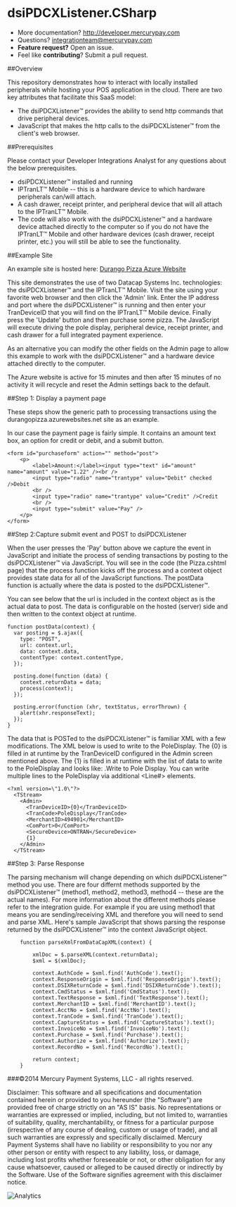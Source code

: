 dsiPDCXListener.CSharp
==========

* More documentation?  http://developer.mercurypay.com
* Questions?  integrationteam@mercurypay.com
* **Feature request?** Open an issue.
* Feel like **contributing**?  Submit a pull request.


##Overview

This repository demonstrates how to interact with locally installed peripherals while hosting your POS application in the cloud.  There are two key attributes that facilitate this SaaS model:

* The dsiPDCXListener&trade; provides the ability to send http commands that drive peripheral devices.
* JavaScript that makes the http calls to the dsiPDCXListener&trade; from the client's web browser.

##Prerequisites

Please contact your Developer Integrations Analyst for any questions about the below prerequisites.

* dsiPDCXListener&trade; installed and running
* IPTranLT&trade; Mobile -- this is a hardware device to which hardware peripherals can/will attach.
* A cash drawer, receipt printer, and peripheral device that will all attach to the IPTranLT&trade; Mobile.
* The code will also work with the dsiPDCXListener&trade; and a hardware device attached directly to the computer so if you do not have the IPTranLT&trade; Mobile and other hardware devices (cash drawer, receipt printer, etc.) you will still be able to see the functionality.

##Example Site

An example site is hosted here:  <a href="http://durangopizza.azurewebsites.net" target="_blank">Durango Pizza Azure Website</a>

This site demonstrates the use of two Datacap Systems Inc. technologies:  the dsiPDCXListener&trade; and the IPTranLT&trade; Mobile.  Visit the site using your favorite web browser and then click the 'Admin' link.  Enter the IP address and port where the dsiPDCXListener&trade; is running and then enter your TranDeviceID that you will find on the IPTranLT&trade; Mobile device.  Finally press the 'Update' button and then purchase some pizza.  The JavaScript will execute driving the pole display, peripheral device, receipt printer, and cash drawer for a full integrated payment experience.

As an alternative you can modify the other fields on the Admin page to allow this example to work with the dsiPDCXListener&trade; and a hardware device attached directly to the computer.

The Azure website is active for 15 minutes and then after 15 minutes of no activity it will recycle and reset the Admin settings back to the default.

##Step 1: Display a payment page

These steps show the generic path to processing transactions using the durangopizza.azurewebsites.net site as an example.

In our case the payment page is fairly simple.  It contains an amount text box, an option for credit or debit, and a submit button.

```
<form id="purchaseform" action="" method="post">
    <p>
        <label>Amount:</label><input type="text" id="amount" name="amount" value="1.22" /><br />
        <input type="radio" name="trantype" value="Debit" checked />Debit
        <br />
        <input type="radio" name="trantype" value="Credit" />Credit
        <br />
        <input type="submit" value="Pay" />
    </p>
</form>
```

##Step 2:Capture submit event and POST to dsiPDCXListener

When the user presses the 'Pay' button above we capture the event in JavaScript and initiate the process of sending transactions by posting to the dsiPDCXListener&trade; via JavaScript.  You will see in the code (the Pizza.cshtml page) that the process function kicks off the process and a context object provides state data for all of the JavaScript functions.  The postData function is actually where the data is posted to the dsiPDCXListener&trade;.

You can see below that the url is included in the context object as is the actual data to post.  The data is configurable on the hosted (server) side and then written to the context object at runtime.

```
function postData(context) {
  var posting = $.ajax({
    type: "POST",
    url: context.url,
    data: context.data,
    contentType: context.contentType,
  });

  posting.done(function (data) {
    context.returnData = data;
    process(context);
  });

  posting.error(function (xhr, textStatus, errorThrown) {
    alert(xhr.responseText);
  });
}
```

The data that is POSTed to the dsiPDCXListener&trade; is familiar XML with a few modifications.  The XML below is used to write to the PoleDisplay.  The {0} is filled in at runtime by the TranDeviceID configured in the Admin screen mentioned above.  The {1} is filled in at runtime with the list of data to write to the PoleDisplay and looks like:  <Line1>.Write to Pole Display</Line1>.  You can write multiple lines to the PoleDisplay via additional <Line#> elements.

```
<?xml version=\"1.0\"?>
  <TStream>
    <Admin>
      <TranDeviceID>{0}</TranDeviceID>
      <TranCode>PoleDisplay</TranCode>
      <MerchantID>494901</MerchantID>
      <ComPort>0</ComPort>
      <SecureDevice>ONTRAN</SecureDevice>
      {1}
    </Admin>
  </TStream>
```

##Step 3: Parse Response

The parsing mechanism will change depending on which dsiPDCXListener&trade; method you use.  There are four differnt methods supported by the dsiPDCXListener&trade; (method1, method2, method3, method4 -- these are the actual names).  For more information about the different methods please refer to the integration guide.  For example if you are using method1 that means you are sending/receiving XML and therefore you will need to send and parse XML.  Here's sample JavaScript that shows parsing the response returned by the dsiPDCXListener&trade; into the context JavaScript object.

```
    function parseXmlFromDataCapXML(context) {

        xmlDoc = $.parseXML(context.returnData);
        $xml = $(xmlDoc);
        
        context.AuthCode = $xml.find('AuthCode').text();
        context.ResponseOrigin = $xml.find('ResponseOrigin').text();
        context.DSIXReturnCode = $xml.find('DSIXReturnCode').text();
        context.CmdStatus = $xml.find('CmdStatus').text();
        context.TextResponse = $xml.find('TextResponse').text();
        context.MerchantID = $xml.find('MerchantID').text();
        context.AcctNo = $xml.find('AcctNo').text();
        context.TranCode = $xml.find('TranCode').text();
        context.CaptureStatus = $xml.find('CaptureStatus').text();
        context.InvoiceNo = $xml.find('InvoiceNo').text();
        context.Purchase = $xml.find('Purchase').text();
        context.Authorize = $xml.find('Authorize').text();
        context.RecordNo = $xml.find('RecordNo').text();

        return context;
    }
```

###©2014 Mercury Payment Systems, LLC - all rights reserved.

Disclaimer:
This software and all specifications and documentation contained herein or provided to you hereunder (the "Software") are provided free of charge strictly on an "AS IS" basis. No representations or warranties are expressed or implied, including, but not limited to, warranties of suitability, quality, merchantability, or fitness for a particular purpose (irrespective of any course of dealing, custom or usage of trade), and all such warranties are expressly and specifically disclaimed. Mercury Payment Systems shall have no liability or responsibility to you nor any other person or entity with respect to any liability, loss, or damage, including lost profits whether foreseeable or not, or other obligation for any cause whatsoever, caused or alleged to be caused directly or indirectly by the Software. Use of the Software signifies agreement with this disclaimer notice.


![Analytics](https://ga-beacon.appspot.com/UA-60858025-9/dsiPDCXListener.CSharp/readme?pixel)
